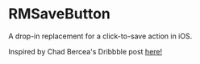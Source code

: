 # RMSaveButton
A drop-in replacement for a click-to-save action in iOS.

Inspired by Chad Bercea's Dribbble post [here!](https://dribbble.com/shots/1986686-Button-Confirmation?list=users&offset=0)
